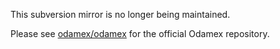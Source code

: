 This subversion mirror is no longer being maintained.

Please see [odamex/odamex](https://github.com/odamex/odamex) for the official Odamex repository.
